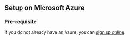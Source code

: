 ## Setup on Microsoft Azure

### Pre-requisite

If you do not already have an Azure, you can [sign up online](https://account.windowsazure.com).
